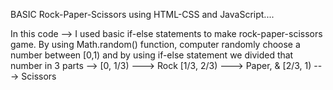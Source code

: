 BASIC Rock-Paper-Scissors using HTML-CSS and JavaScript....

In this code --> I used basic if-else statements to make rock-paper-scissors game.
By using Math.random() function, computer randomly choose a number between [0,1) and by using if-else statement we divided that number in 3 parts -->
[0, 1/3) ---> Rock 
[1/3, 2/3) ---> Paper, &
[2/3, 1) ---> Scissors
